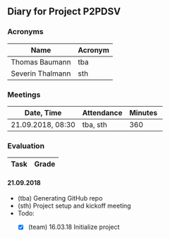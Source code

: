 ## Diary for Project P2PDSV
### Acronyms
Name | Acronym
-----|--------
Thomas Baumann | tba
Severin Thalmann | sth

### Meetings
Date, Time | Attendance | Minutes 
-----------|------------|--------
21.09.2018, 08:30 | tba, sth | 360



### Evaluation
Task | Grade
---------|---------

#### 21.09.2018
- (tba) Generating GitHub repo
- (sth) Project setup and kickoff meeting
- Todo:
  - [x] (team) 16.03.18 Initialize project


